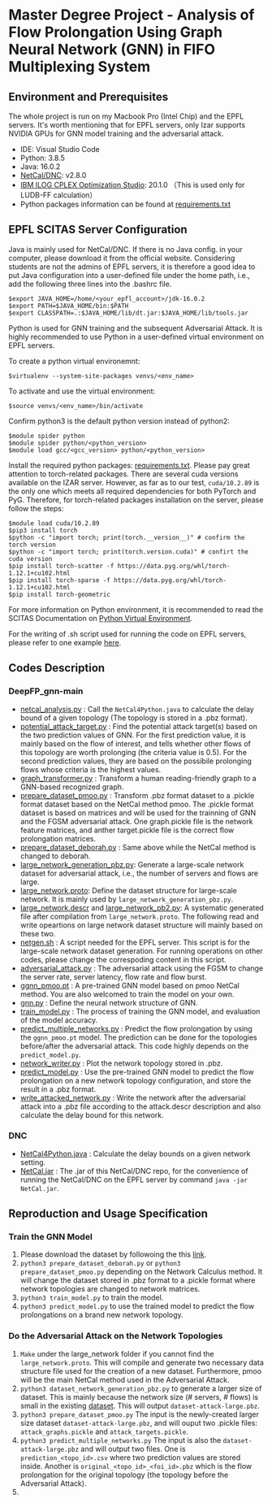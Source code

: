 # Master Degree Project - Analysis of Flow Prolongation Using Graph Neural Network (GNN) in FIFO Multiplexing System

## Environment and Prerequisites
The whole project is run on my Macbook Pro (Intel Chip) and the EPFL servers. It's worth mentioning that for EPFL servers, only Izar supports NVIDIA GPUs for GNN model training and the adversarial attack.
- IDE: Visual Studio Code
- Python: 3.8.5
- Java: 16.0.2
- [NetCal/DNC](https://github.com/NetCal/DNC): v2.8.0
- [IBM ILOG CPLEX Optimization Studio](https://www.ibm.com/docs/en/icos/20.1.0?topic=cplex-setting-up-gnulinuxmacos): 20.1.0 （This is used only for LUDB-FF calculation）
- Python packages information can be found at [requirements.txt](https://github.com/wangweiran0129/Degree_Project_Network_Calculus/blob/master/requirements.txt)

## EPFL SCITAS Server Configuration
Java is mainly used for NetCal/DNC. If there is no Java config. in your computer, please download it from the official website. Considering students are not the admins of EPFL servers, it is therefore a good idea to put Java configuration into a user-defined file under the home path, i.e., add the following three lines into the .bashrc file.
```
$export JAVA_HOME=/home/<your_epfl_account>/jdk-16.0.2
$export PATH=$JAVA_HOME/bin:$PATH
$export CLASSPATH=.:$JAVA_HOME/lib/dt.jar:$JAVA_HOME/lib/tools.jar
```
Python is used for GNN training and the subsequent Adversarial Attack. It is highly recommended to use Python in a user-defined virtual environment on EPFL servers.

To create a python virtual environemnt:  
```
$virtualenv --system-site-packages venvs/<env_name>
```

To activate and use the virtual environment:  
```
$source venvs/<env_name>/bin/activate
```

Confirm python3 is the default python version instead of python2:  
```
$module spider python
$module spider python/<python_version>
$module load gcc/<gcc_version> python/<python_version>
```

Install the required python packages: [requirements.txt](https://github.com/wangweiran0129/Degree_Project_Network_Calculus/blob/master/requirements.txt). Please pay great attention to torch-related packages. There are several cuda versions available on the IZAR server. However, as far as to our test, ```cuda/10.2.89``` is the only one which meets all required dependencies for both PyTorch and PyG. Therefore, for torch-related packages installation on the server, please follow the steps:
```
$module load cuda/10.2.89
$pip3 install torch
$python -c "import torch; print(torch.__version__)" # confirm the torch version
$python -c "import torch; print(torch.version.cuda)" # confirt the cuda version
$pip install torch-scatter -f https://data.pyg.org/whl/torch-1.12.1+cu102.html
$pip install torch-sparse -f https://data.pyg.org/whl/torch-1.12.1+cu102.html
$pip install torch-geometric
```

For more information on Python environment, it is recommended to read the SCITAS Documentation on [Python Virtual Environment](https://scitas-data.epfl.ch/confluence/display/DOC/Python+Virtual+Environments).

For the writing of .sh script used for running the code on EPFL servers, please refer to one example [here](https://github.com/wangweiran0129/Degree_Project_Network_Calculus/blob/master/DeepFP_gnn-main/src/data/large_network_generation/netgen.sh).

## Codes Description
### DeepFP_gnn-main
- [netcal_analysis.py](https://github.com/wangweiran0129/Degree_Project_Network_Calculus/blob/master/DeepFP_gnn-main/src/analysis/netcal_analysis.py) : Call the ```NetCal4Python.java``` to calculate the delay bound of a given topology (The topology is stored in a .pbz format).
- [potential_attack_target.py](https://github.com/wangweiran0129/Degree_Project_Network_Calculus/blob/master/DeepFP_gnn-main/src/analysis/potential_attack_target.py) :  Find the potential attack target(s) based on the two prediction values of GNN. For the first prediction value, it is mainly based on the flow of interest, and tells whether other flows of this topology are worth prolonging (the criteria value is 0.5). For the second prediction values, they are based on the possibile prolonging flows whose criteria is the highest values.
- [graph_transformer.py](https://github.com/wangweiran0129/Degree_Project_Network_Calculus/blob/master/DeepFP_gnn-main/src/data/graph_transformer.py) : Transform a human reading-friendly graph to a GNN-based recognized graph.
- [prepare_dataset_pmoo.py](https://github.com/wangweiran0129/Degree_Project_Network_Calculus/blob/master/DeepFP_gnn-main/src/data/prepare_dataset_pmoo.py) :  Transform .pbz format dataset to a .pickle format dataset based on the NetCal method pmoo. The .pickle format dataset is based on matrices and will be used for the trainning of GNN and the FGSM adversarial attack. One graph.pickle file is the network feature matrices, and anther target.pickle file is the correct flow prolongation matrices.
- [prepare_dataset_deborah.py](https://github.com/wangweiran0129/Degree_Project_Network_Calculus/blob/master/DeepFP_gnn-main/src/data/prepare_dataset_deborah.py) : Same above while the NetCal method is changed to deborah.
- [large_network_generation_pbz.py](https://github.com/wangweiran0129/Degree_Project_Network_Calculus/blob/master/DeepFP_gnn-main/src/data/large_network_generation/large_network_generation_pbz.py): Generate a large-scale network dataset for adversarial attack, i.e., the number of servers and flows are large.
- [large_network.proto](https://github.com/wangweiran0129/Degree_Project_Network_Calculus/blob/master/DeepFP_gnn-main/src/data/large_network_generation/large_network/large_network.proto): Define the dataset structure for large-scale network. It is mainly used by ```large_network_generation_pbz.py```.
- [large_network.descr](https://github.com/wangweiran0129/Degree_Project_Network_Calculus/blob/master/DeepFP_gnn-main/src/data/large_network_generation/large_network/large_network.descr) and [large_network_pb2.py](https://github.com/wangweiran0129/Degree_Project_Network_Calculus/blob/master/DeepFP_gnn-main/src/data/large_network_generation/large_network/large_network_pb2.py): A systematic generated file after compilation from ```large_network.proto```. The following read and write opeartions on large network dataset structure will mainly based on these two.
- [netgen.sh](https://github.com/wangweiran0129/Degree_Project_Network_Calculus/blob/master/DeepFP_gnn-main/src/data/large_network_generation/netgen.sh) : A script needed for the EPFL server. This script is for the large-scale network dataset generation. For running operations on other codes, please change the correspoding content in this script.
- [adversarial_attack.py](https://github.com/wangweiran0129/Degree_Project_Network_Calculus/blob/master/DeepFP_gnn-main/src/model/adversarial_attack.py) : The adversarial attack using the FGSM to change the server rate, server latency, flow rate and flow burst.
- [ggnn_pmoo.pt](https://github.com/wangweiran0129/Degree_Project_Network_Calculus/blob/master/DeepFP_gnn-main/src/model/ggnn_pmoo.pt) : A pre-trained GNN model based on pmoo NetCal method. You are also welcomed to train the model on your own.
- [gnn.py](https://github.com/wangweiran0129/Degree_Project_Network_Calculus/blob/master/DeepFP_gnn-main/src/model/gnn.py) : Define the neural network structure of GNN.
- [train_model.py](https://github.com/wangweiran0129/Degree_Project_Network_Calculus/blob/master/DeepFP_gnn-main/src/model/train_model.py) : The process of training the GNN model, and evaluation of the model accuracy.
- [predict_multiple_networks.py](https://github.com/wangweiran0129/Degree_Project_Network_Calculus/blob/master/DeepFP_gnn-main/src/model/predict_multiple_networks.py) : Predict the flow prolongation by using the ```ggnn_pmoo.pt``` model. The prediction can be done for the topologies before/after the adversarial attack. This code highly depends on the ```predict_model.py```.
- [network_writer.py](https://github.com/wangweiran0129/Degree_Project_Network_Calculus/blob/master/DeepFP_gnn-main/src/output/network_writer.py) : Plot the network topology stored in .pbz.
- [predict_model.py](https://github.com/wangweiran0129/Degree_Project_Network_Calculus/blob/master/DeepFP_gnn-main/src/output/predict_model.py) : Use the pre-trained GNN model to predict the flow prolongation on a new network topology configuration, and store the result in a .pbz format.
- [write_attacked_network.py](https://github.com/wangweiran0129/Degree_Project_Network_Calculus/blob/master/DeepFP_gnn-main/src/output/write_attacked_network.py) : Write the network after the adversarial attack into a .pbz file according to the attack.descr description and also calculate the delay bound for this network.

### DNC
- [NetCal4Python.java](https://github.com/wangweiran0129/Degree_Project_Network_Calculus/blob/master/DNC/src/main/java/org/networkcalculus/dnc/degree_project/NetCal4Python.java) : Calculate the delay bounds on a given network setting.
 - [NetCal.jar](https://github.com/wangweiran0129/Degree_Project_Network_Calculus/blob/master/NetCal.jar) : The .jar of this NetCal/DNC repo, for the convenience of running the NetCal/DNC on the EPFL server by command ```java -jar NetCal.jar```.

## Reproduction and Usage Specification
### Train the GNN Model
1. Please download the dataset by followoing the this [link](https://github.com/fabgeyer/dataset-rtas2021).
2. ```python3 prepare_dataset_deborah.py``` or ```python3 prepare_dataset_pmoo.py``` depending on the Network Calculus method. It will change the dataset stored in .pbz format to a .pickle format where network topologies are changed to network matrices.
3. ```python3 train_model.py``` to train the model.
4. ```python3 predict_model.py``` to use the trained model to predict the flow prolongations on a brand new network topology.

### Do the Adversarial Attack on the Network Topologies
1. ```Make``` under the large_network folder if you cannot find the ```large_network.proto```. This will compile and generate two necessary data structure file used for the creation of a new dataset. Furthermore, pmoo will be the main NetCal method used in the Adversarial Attack.
2. ```python3 dataset_network_generation_pbz.py``` to generate a larger size of dataset. This is mainly because the network size (# servers, # flows) is small in the existing [dataset](https://github.com/fabgeyer/dataset-rtas2021). This will output ```dataset-attack-large.pbz```.
3. ```python3 prepare_dataset_pmoo.py``` The input is the newly-created larger size dataset ```dataset-attack-large.pbz```, and will ouput two .pickle files: ```attack_graphs.pickle``` and ```attack_targets.pickle```.
4. ```python3 predict_multiple_networks.py``` The input is also the ```dataset-attack-large.pbz``` and will output two files. One is ```prediction_<topo_id>.csv``` where two prediction values are stored inside. Another is ```original_<topo_id>_<foi_id>.pbz``` which is the flow prolongation for the original topology (the topology before the Adversarial Attack).
5. 